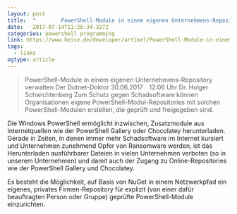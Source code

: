 ```yaml
---
layout: post 
title:  "        PowerShell-Module in einem eigenen Unternehmens-Repository verwalten |        heise Developer    " 
date:   2017-07-14T11:26:34.327Z 
categories: powershell programming
link: https://www.heise.de/developer/artikel/PowerShell-Module-in-einem-eigenen-Unternehmens-Repository-verwalten-3759956.html 
tags:
  - links
ogtype: article 
---
```


> PowerShell-Module in einem eigenen Unternehmens-Repository verwalten
Der Dotnet-Doktor 30.06.2017 12:06 Uhr Dr. Holger Schwichtenberg
Zum Schutz gegen Schadsoftware können Organisationen eigene PowerShell-Modul-Repositories mit solchen PowerShell-Modulen erstellen, die geprüft und freigegeben sind.

Die Windows PowerShell ermöglicht inzwischen, Zusatzmodule aus Internetquellen wie der PowerShell Gallery oder Chocolatey herunterladen. Gerade in Zeiten, in denen immer mehr Schadsoftware im Internet kursiert und Unternehmen zunehmend Opfer von Ransomware werden, ist das Herunterladen ausführbarer Dateien in vielen Unternehmen verboten (so in unserem Unternehmen) und damit auch der Zugang zu Online-Repositories wie der PowerShell Gallery und Chocolatey.

Es besteht die Möglichkeit, auf Basis von NuGet in einem Netzwerkpfad ein eigenes, privates Firmen-Repository für explizit (von einer dafür beauftragten Person oder Gruppe) geprüfte PowerShell-Module einzurichten.